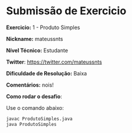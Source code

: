 # Submissão de Exercicio

**Exercicio:** 1 - Produto Simples

**Nickname:** mateussnts

**Nível Técnico:** Estudante

**Twitter**: https://twitter.com/mateussnts

**Dificuldade de Resolução:** Baixa

**Comentários:** nois!

**Como rodar o desafio**: 

Use o comando abaixo: 
```bash
javac ProdutoSimples.java
java ProdutoSimples
```